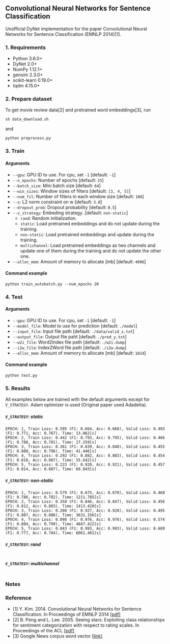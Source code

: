 ## Convolutional Neural Networks for Sentence Classification

Unofficial DyNet implementation for the paper Convolutional Neural Networks for Sentence Classification (EMNLP 2014)[1].

### 1. Requirements
- Python 3.6.0+
- DyNet 2.0+
- NumPy 1.12.1+
- gensim 2.3.0+
- scikit-learn 0.19.0+
- tqdm 4.15.0+

### 2. Prepare dataset
To get movie review data[2] and pretrained word embeddings[3], run
```
sh data_download.sh
```
and
```
python preprocess.py
```

### 3. Train
#### Arguments
- `--gpu`: GPU ID to use. For cpu, set `-1` [default: `-1`]
- `--n_epochs`: Number of epochs [default: `25`]
- `--batch_size`: Mini batch size [default: `64`]
- `--win_sizes`: Window sizes of filters [default: `[3, 4, 5]`]
- `--num_fil`: Number of filters in each window size [default: `100`]
- `--s`: L2 norm constraint on w [default: `3.0`]
- `--dropout_prob`: Dropout probability [default: `0.5`]
- `--v_strategy`: Embeding strategy. [default: `non-static`]
    - `rand`: Random initialization.
    - `static`: Load pretrained embeddings and do not update during the training.
    - `non-static`: Load pretrained embeddings and update during the training.
    - `multichannel`: Load pretrained embeddings as two channels and update one of them during the training and do not update the other one.
- `--alloc_mem`: Amount of memory to allocate [mb] [default: `4096`]

#### Command example
```
python train_autobatch.py --num_epochs 20
```

### 4. Test
#### Arguments
- `--gpu`: GPU ID to use. For cpu, set `-1` [default: `-1`]
- `--model_file`: Model to use for prediction [default: `./model`]
- `--input_file`: Input file path [default: `./data/valid_x.txt`]
- `--output_file`: Output file paht [default: `./pred_y.txt`]
- `--w2i_file`: Word2Index file path [default: `./w2i.dump`]
- `--i2w_file`: Index2Word file path [default: `./i2w.dump`]
- `--alloc_mem`: Amount of memory to allocate [mb] [default: `1024`]

#### Command example
```
python test.py
```

### 5. Results
All examples below are trained with the default arguments except for `V_STRATEGY`. Adam optimizer is used (Original paper used Adadelta).

##### `V_STRATEGY`: static
```
EPOCH: 1, Train Loss: 0.595 (F1: 0.664, Acc: 0.668), Valid Loss: 0.493 (F1: 0.771, Acc: 0.767), Time: 13.062[s]
EPOCH: 2, Train Loss: 0.442 (F1: 0.793, Acc: 0.795), Valid Loss: 0.466 (F1: 0.788, Acc: 0.781), Time: 27.259[s]
EPOCH: 3, Train Loss: 0.361 (F1: 0.839, Acc: 0.840), Valid Loss: 0.455 (F1: 0.800, Acc: 0.796), Time: 41.446[s]
EPOCH: 4, Train Loss: 0.292 (F1: 0.882, Acc: 0.883), Valid Loss: 0.454 (F1: 0.818, Acc: 0.807), Time: 55.642[s]
EPOCH: 5, Train Loss: 0.223 (F1: 0.920, Acc: 0.921), Valid Loss: 0.457 (F1: 0.814, Acc: 0.807), Time: 69.843[s]
```
##### `V_STRATEGY`: non-static
```
EPOCH: 1, Train Loss: 0.579 (F1: 0.675, Acc: 0.678), Valid Loss: 0.468 (F1: 0.786, Acc: 0.782), Time: 1211.785[s]
EPOCH: 2, Train Loss: 0.350 (F1: 0.846, Acc: 0.847), Valid Loss: 0.456 (F1: 0.812, Acc: 0.803), Time: 2413.420[s]
EPOCH: 3, Train Loss: 0.200 (F1: 0.927, Acc: 0.928), Valid Loss: 0.495 (F1: 0.807, Acc: 0.806), Time: 3631.156[s]
EPOCH: 4, Train Loss: 0.098 (F1: 0.976, Acc: 0.976), Valid Loss: 0.574 (F1: 0.804, Acc: 0.799), Time: 4847.422[s]
EPOCH: 5, Train Loss: 0.043 (F1: 0.993, Acc: 0.993), Valid Loss: 0.689 (F1: 0.777, Acc: 0.784), Time: 6061.401[s]
```
##### `V_STRATEGY`: rand
```
```
##### `V_STRATEGY`: multichannel
```
```

### Notes

### Reference
- [1] Y. Kim. 2014. Convolutional Neural Networks for Sentence Classification. In Proceedings of EMNLP 2014 \[[pdf\]](https://arxiv.org/pdf/1408.5882.pdf)
- [2] B. Peng and L. Lee. 2005. Seeing stars: Exploiting class relationships for sentiment categorization with respect to rating scales. In Proceedings of the ACL \[[pdf\]](http://www.cs.cornell.edu/home/llee/papers/pang-lee-stars.pdf)
- [3] Google News corpus word vector \[[link\]](https://code.google.com/archive/p/word2vec/)
